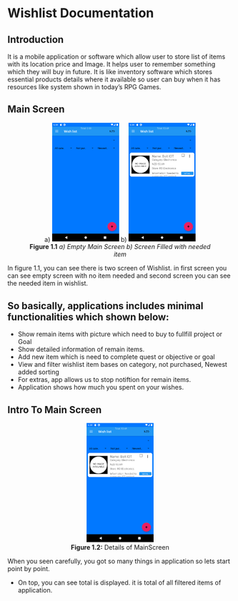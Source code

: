 # Wishlist Documentation

## Introduction

It is a mobile application or software which allow user to store list of items with its location price and Image. It helps user to remember something which they will buy in future. It is like inventory software which stores essential products details where it available so user can buy when it has resources like system shown in today’s RPG Games.

## Main Screen
<p align="center">
	<figure align="center">
		a) <img src="Images/MainScreen.png" width="150">
		b) <img src="Images/MainScreen2.png" width="150">
		<figcaption><strong>Figure 1.1</strong><em> a) Empty Main Screen b) Screen Filled with needed item </em>
		</figcaption>
	</figure>
</p>
In figure 1.1, you can see there is two screen of Wishlist. in first screen you can see empty screen with no item needed and second screen you can see the needed item in wishlist.

So basically, applications includes minimal functionalities which shown below:
-
- Show remain items with picture which need to buy to fullfill project or Goal
- Show detailed information of remain items.
- Add new item which is need to complete quest or objective or goal
- View and filter wishlist item bases on category, not purchased, Newest added sorting
- For extras, app allows us to stop notiftion for remain items.
- Application shows how much you spent on your wishes.

## Intro To Main Screen

<p>
	<figure align="Center">
		<img src="Images/MainScreen2.png" width="150">
		<figcaption><strong>Figure 1.2:</strong> <emp>Details of MainScreen</emp></figcaption>
	</figure>
</p>
<p>
	When you seen carefully, you got so many things in application so lets start point by point.
</p>

- On top, you can see total is displayed. it is total of all filtered items of application.